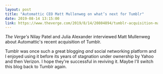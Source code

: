 ```yaml
---
layout: post
title: "Automattic CEO Matt Mullenweg on what’s next for Tumblr"
date: 2019-08-14 13:15:00
link: https://www.theverge.com/2019/8/14/20804894/tumblr-acquisition-matt-mullenweg-ceo-automattic-wordpress-verizon-changes-vergecast
---
```


*The Verge's* Nilay Patel and Julia Alexander interviewed Matt Mullenweg about Automattic's recent acquisition of Tumblr.

Tumblr was once such a great blogging *and* social networking platform and I enjoyed using it before its years of stagnation under ownership by Yahoo and then Verizon. I hope they're successful in reviving it. Maybe I'll switch this blog back to Tumblr again.

